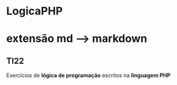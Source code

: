 # LogicaPHP
# extensão md --> markdown
## TI22

Exercícios de **lógica de programação** escritos na **linguagem PHP**
